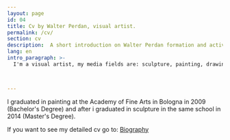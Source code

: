 ```yaml
---
layout: page
id: 04
title: Cv by Walter Perdan, visual artist.
permalink: /cv/
section: cv
description:  A short introduction on Walter Perdan formation and activities. For more go to the official page.
lang: en
intro_paragraph: >-
  I'm a visual artist, my media fields are: sculpture, painting, drawing, 3d, coding and interactivity



---
```

I graduated in painting at the Academy of Fine Arts in Bologna in 2009  (Bachelor's Degree) and after
i graduated in sculpture in the same school in 2014 (Master's Degree).

If you want to see my detailed cv go to: [Biography](https://www.walterperdan.com/en/biography)
